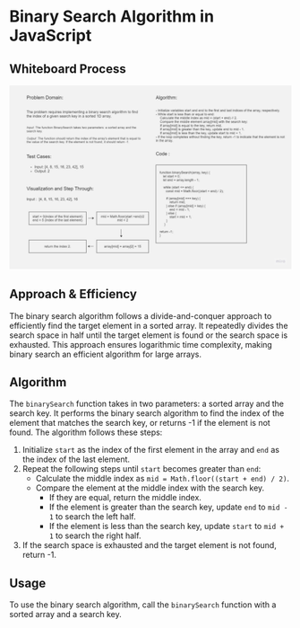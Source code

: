# Binary Search Algorithm in JavaScript

## Whiteboard Process

![Alt text](<Binary search.jpg>)

## Approach & Efficiency

The binary search algorithm follows a divide-and-conquer approach to efficiently find the target element in a sorted array. It repeatedly divides the search space in half until the target element is found or the search space is exhausted. This approach ensures logarithmic time complexity, making binary search an efficient algorithm for large arrays.

## Algorithm

The `binarySearch` function takes in two parameters: a sorted array and the search key. It performs the binary search algorithm to find the index of the element that matches the search key, or returns -1 if the element is not found. The algorithm follows these steps:

1. Initialize `start` as the index of the first element in the array and `end` as the index of the last element.
2. Repeat the following steps until `start` becomes greater than `end`:
    - Calculate the middle index as `mid = Math.floor((start + end) / 2)`.
    - Compare the element at the middle index with the search key.
        - If they are equal, return the middle index.
        - If the element is greater than the search key, update `end` to `mid - 1` to search the left half.
        - If the element is less than the search key, update `start` to `mid + 1` to search the right half.
3. If the search space is exhausted and the target element is not found, return -1.

## Usage

To use the binary search algorithm, call the `binarySearch` function with a sorted array and a search key.
